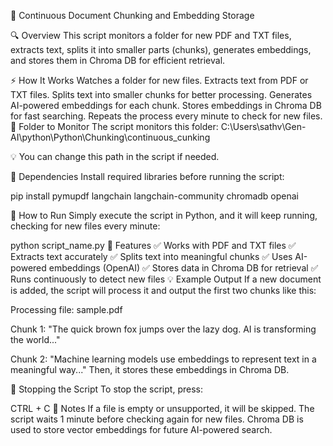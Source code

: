 📄 Continuous Document Chunking and Embedding Storage

🔍 Overview
This script monitors a folder for new PDF and TXT files, extracts text, splits it into smaller parts (chunks), generates embeddings, and stores them in Chroma DB for efficient retrieval.

⚡ How It Works
Watches a folder for new files.
Extracts text from PDF or TXT files.
Splits text into smaller chunks for better processing.
Generates AI-powered embeddings for each chunk.
Stores embeddings in Chroma DB for fast searching.
Repeats the process every minute to check for new files.
📂 Folder to Monitor
The script monitors this folder:
C:\Users\sathv\Gen-AI\python\Python\Chunking\continuous_cunking

💡 You can change this path in the script if needed.

🔧 Dependencies
Install required libraries before running the script:

pip install pymupdf langchain langchain-community chromadb openai

🚀 How to Run
Simply execute the script in Python, and it will keep running, checking for new files every minute:

python script_name.py
📌 Features
✅ Works with PDF and TXT files
✅ Extracts text accurately
✅ Splits text into meaningful chunks
✅ Uses AI-powered embeddings (OpenAI)
✅ Stores data in Chroma DB for retrieval
✅ Runs continuously to detect new files
💡 Example Output
If a new document is added, the script will process it and output the first two chunks like this:

Processing file: sample.pdf

Chunk 1:
"The quick brown fox jumps over the lazy dog. AI is transforming the world..."

Chunk 2:
"Machine learning models use embeddings to represent text in a meaningful way..."
Then, it stores these embeddings in Chroma DB.

🛑 Stopping the Script
To stop the script, press:

CTRL + C
📌 Notes
If a file is empty or unsupported, it will be skipped.
The script waits 1 minute before checking again for new files.
Chroma DB is used to store vector embeddings for future AI-powered search.